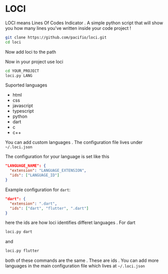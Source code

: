 # LOCI

LOCI means Lines Of Codes Indicator . A simple python script that will show you how many lines you've written inside your code project !

```bash
git clone https://github.com/pacifio/loci.git
cd loci
```
Now add loci to the path

Now in your project use loci
```bash
cd YOUR_PROJECT
loci.py LANG
```

Suported languages

* html
* css
* javascript
* typescript
* python
* dart
* c
* c++

You can add custom languages . The configuration file lives under ```~/.loci.json```

The configuration for your language is set like this

```json
"LANGUAGE_NAME": {
  "extension": "LANGUAGE_EXTENSION",
  "ids": ["LANGUAGE_ID"]
}
```

Example configuration for ```dart```:
```json
"dart": {
  "extension": ".dart",
  "ids": ["dart", "flutter", ".dart"]
}
```

here the ids are how loci identifies differet languages . For dart

```bash
loci.py dart
```
and
```bash
loci.py flutter
```

both of these commands are the same . These are ids . You can add more languages in the main configuration file which lives at ```~/.loci.json```
